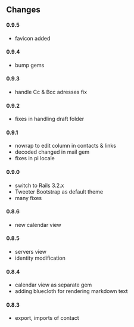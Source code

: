 ## Changes

#### 0.9.5

  * favicon added

#### 0.9.4

  * bump gems

#### 0.9.3
  
  * handle Cc & Bcc adresses fix

#### 0.9.2
	
  * fixes in handling draft folder

#### 0.9.1

  * nowrap to edit column in contacts & links
  * decoded changed in mail gem
  * fixes in pl locale

#### 0.9.0

  * switch to Rails 3.2.x
  * Tweeter Bootstrap as default theme
  * many fixes

#### 0.8.6

  * new calendar view

#### 0.8.5

  * servers view
  * identity modification

#### 0.8.4

  * calendar view as separate gem
  * adding bluecloth for rendering markdown text

#### 0.8.3

  * export, imports of contact
